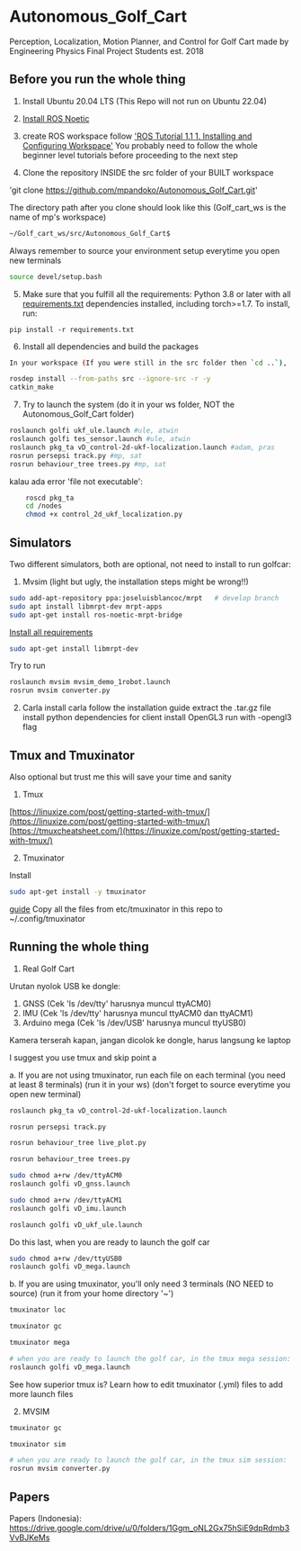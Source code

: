 # Autonomous_Golf_Cart
Perception, Localization, Motion Planner, and Control for Golf Cart made by Engineering Physics Final Project Students est. 2018

## Before you run the whole thing

1. Install Ubuntu 20.04 LTS (This Repo will not run on Ubuntu 22.04)

2. [Install ROS Noetic](http://wiki.ros.org/noetic/Installation/Ubuntu)

3. create ROS workspace
follow ['ROS Tutorial 1.1 1. Installing and Configuring Workspace'](http://wiki.ros.org/ROS/Tutorials/InstallingandConfiguringROSEnvironment)
You probably need to follow the whole beginner level tutorials before proceeding to the next step

4. Clone the repository INSIDE the src folder of your BUILT workspace

'git clone https://github.com/mpandoko/Autonomous_Golf_Cart.git'

The directory path after you clone should look like this (Golf_cart_ws is the name of mp's workspace)

```bash
~/Golf_cart_ws/src/Autonomous_Golf_Cart$ 
```

Always remember to source your environment setup everytime you open new terminals

```bash
source devel/setup.bash
```

5. Make sure that you fulfill all the requirements: Python 3.8 or later with all [requirements.txt](https://github.com/mpandoko/Autonomous_Golf_Cart/blob/main/requirements.txt) dependencies installed, including torch>=1.7. To install, run:

`pip install -r requirements.txt`

6. Install all dependencies and build the packages

```bash
In your workspace (If you were still in the src folder then `cd ..`), 

rosdep install --from-paths src --ignore-src -r -y
catkin_make
```

7. Try to launch the system (do it in your ws folder, NOT the Autonomous_Golf_Cart folder)

```bash
roslaunch golfi ukf_ule.launch #ule, atwin
roslaunch golfi tes_sensor.launch #ule, atwin
roslaunch pkg_ta vD_control-2d-ukf-localization.launch #adam, pras
rosrun persepsi track.py #mp, sat
rosrun behaviour_tree trees.py #mp, sat
```

kalau ada error 'file not executable':
```bash
	roscd pkg_ta
	cd /nodes
	chmod +x control_2d_ukf_localization.py
```

## Simulators

Two different simulators, both are optional, not need to install to run golfcar:

1. Mvsim (light but ugly, the installation steps might be wrong!!) 

```bash
sudo add-apt-repository ppa:joseluisblancoc/mrpt   # develop branch
sudo apt install libmrpt-dev mrpt-apps
sudo apt-get install ros-noetic-mrpt-bridge
```

[Install all requirements](https://mvsimulator.readthedocs.io/en/latest/install.html)

```bash
sudo apt-get install libmrpt-dev
```

Try to run

```bash
roslaunch mvsim mvsim_demo_1robot.launch
rosrun mvsim converter.py
```

2. Carla 
install carla
	follow the installation guide
		extract the .tar.gz file
		install python dependencies for client
	install OpenGL3
	run with -opengl3 flag
	
## Tmux and Tmuxinator

Also optional but trust me this will save your time and sanity

1. Tmux

[https://linuxize.com/post/getting-started-with-tmux/](https://linuxize.com/post/getting-started-with-tmux/)
[https://tmuxcheatsheet.com/](https://linuxize.com/post/getting-started-with-tmux/)

2. Tmuxinator

Install

```bash
sudo apt-get install -y tmuxinator 
```

[guide](https://github.com/tmuxinator/tmuxinator)
Copy all the files from etc/tmuxinator in this repo to ~/.config/tmuxinator

## Running the whole thing

1. Real Golf Cart

Urutan nyolok USB ke dongle:
1. GNSS (Cek 'ls /dev/tty' harusnya muncul ttyACM0)
2. IMU (Cek 'ls /dev/tty' harusnya muncul ttyACM0 dan ttyACM1)
3. Arduino mega (Cek 'ls /dev/USB' harusnya muncul ttyUSB0)

Kamera terserah kapan, jangan dicolok ke dongle, harus langsung ke laptop

I suggest you use tmux and skip point a

a. If you are not using tmuxinator, run each file on each terminal (you need at least 8 terminals)  (run it in your ws) (don't forget to source everytime you open new terminal)

```bash
roslaunch pkg_ta vD_control-2d-ukf-localization.launch
```

```bash
rosrun persepsi track.py
```

```bash
rosrun behaviour_tree live_plot.py
```

```bash
rosrun behaviour_tree trees.py
```

```bash
sudo chmod a+rw /dev/ttyACM0
roslaunch golfi vD_gnss.launch
```

```bash
sudo chmod a+rw /dev/ttyACM1
roslaunch golfi vD_imu.launch
```

```bash
roslaunch golfi vD_ukf_ule.launch
```

Do this last, when you are ready to launch the golf car
```bash
sudo chmod a+rw /dev/ttyUSB0
roslaunch golfi vD_mega.launch
```

b. If you are using tmuxinator, you'll only need 3 terminals (NO NEED to source) (run it from your home directory '~')

```bash
tmuxinator loc
```

```bash
tmuxinator gc
```

```bash
tmuxinator mega

# when you are ready to launch the golf car, in the tmux mega session:
roslaunch golfi vD_mega.launch
```

See how superior tmux is?
Learn how to edit tmuxinator (.yml) files to add more launch files

2. MVSIM
```bash
tmuxinator gc
```

```bash
tmuxinator sim

# when you are ready to launch the golf car, in the tmux sim session:
rosrun mvsim converter.py
```

## Papers
Papers (Indonesia): https://drive.google.com/drive/u/0/folders/1Ggm_oNL2Gx75hSiE9dpRdmb3VvBJKeMs
